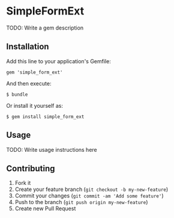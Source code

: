 # SimpleFormExt

TODO: Write a gem description

## Installation

Add this line to your application's Gemfile:

    gem 'simple_form_ext'

And then execute:

    $ bundle

Or install it yourself as:

    $ gem install simple_form_ext

## Usage

TODO: Write usage instructions here

## Contributing

1. Fork it
2. Create your feature branch (`git checkout -b my-new-feature`)
3. Commit your changes (`git commit -am 'Add some feature'`)
4. Push to the branch (`git push origin my-new-feature`)
5. Create new Pull Request

